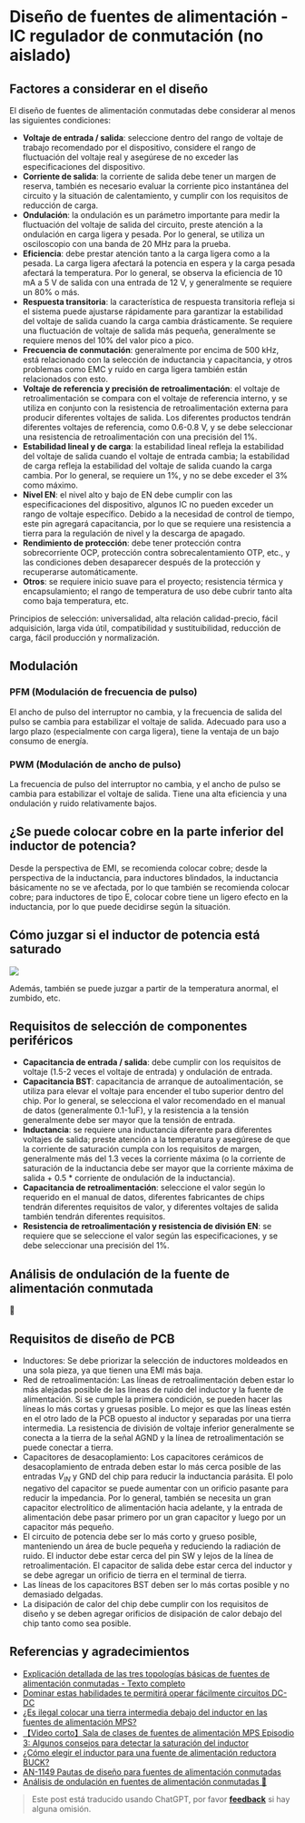 # Diseño de fuentes de alimentación - IC regulador de conmutación (no aislado)

## Factores a considerar en el diseño

El diseño de fuentes de alimentación conmutadas debe considerar al menos las siguientes condiciones:

- **Voltaje de entrada / salida**: seleccione dentro del rango de voltaje de trabajo recomendado por el dispositivo, considere el rango de fluctuación del voltaje real y asegúrese de no exceder las especificaciones del dispositivo.
- **Corriente de salida**: la corriente de salida debe tener un margen de reserva, también es necesario evaluar la corriente pico instantánea del circuito y la situación de calentamiento, y cumplir con los requisitos de reducción de carga.
- **Ondulación**: la ondulación es un parámetro importante para medir la fluctuación del voltaje de salida del circuito, preste atención a la ondulación en carga ligera y pesada. Por lo general, se utiliza un osciloscopio con una banda de 20 MHz para la prueba.
- **Eficiencia**: debe prestar atención tanto a la carga ligera como a la pesada. La carga ligera afectará la potencia en espera y la carga pesada afectará la temperatura. Por lo general, se observa la eficiencia de 10 mA a 5 V de salida con una entrada de 12 V, y generalmente se requiere un 80% o más.
- **Respuesta transitoria**: la característica de respuesta transitoria refleja si el sistema puede ajustarse rápidamente para garantizar la estabilidad del voltaje de salida cuando la carga cambia drásticamente. Se requiere una fluctuación de voltaje de salida más pequeña, generalmente se requiere menos del 10% del valor pico a pico.
- **Frecuencia de conmutación**: generalmente por encima de 500 kHz, está relacionado con la selección de inductancia y capacitancia, y otros problemas como EMC y ruido en carga ligera también están relacionados con esto.
- **Voltaje de referencia y precisión de retroalimentación**: el voltaje de retroalimentación se compara con el voltaje de referencia interno, y se utiliza en conjunto con la resistencia de retroalimentación externa para producir diferentes voltajes de salida. Los diferentes productos tendrán diferentes voltajes de referencia, como 0.6-0.8 V, y se debe seleccionar una resistencia de retroalimentación con una precisión del 1%.
- **Estabilidad lineal y de carga**: la estabilidad lineal refleja la estabilidad del voltaje de salida cuando el voltaje de entrada cambia; la estabilidad de carga refleja la estabilidad del voltaje de salida cuando la carga cambia. Por lo general, se requiere un 1%, y no se debe exceder el 3% como máximo.
- **Nivel EN**: el nivel alto y bajo de EN debe cumplir con las especificaciones del dispositivo, algunos IC no pueden exceder un rango de voltaje específico. Debido a la necesidad de control de tiempo, este pin agregará capacitancia, por lo que se requiere una resistencia a tierra para la regulación de nivel y la descarga de apagado.
- **Rendimiento de protección**: debe tener protección contra sobrecorriente OCP, protección contra sobrecalentamiento OTP, etc., y las condiciones deben desaparecer después de la protección y recuperarse automáticamente.
- **Otros**: se requiere inicio suave para el proyecto; resistencia térmica y encapsulamiento; el rango de temperatura de uso debe cubrir tanto alta como baja temperatura, etc.

Principios de selección: universalidad, alta relación calidad-precio, fácil adquisición, larga vida útil, compatibilidad y sustituibilidad, reducción de carga, fácil producción y normalización.

## Modulación

### PFM (Modulación de frecuencia de pulso)

El ancho de pulso del interruptor no cambia, y la frecuencia de salida del pulso se cambia para estabilizar el voltaje de salida. Adecuado para uso a largo plazo (especialmente con carga ligera), tiene la ventaja de un bajo consumo de energía.

### PWM (Modulación de ancho de pulso)

La frecuencia de pulso del interruptor no cambia, y el ancho de pulso se cambia para estabilizar el voltaje de salida. Tiene una alta eficiencia y una ondulación y ruido relativamente bajos.

## ¿Se puede colocar cobre en la parte inferior del inductor de potencia?

Desde la perspectiva de EMI, se recomienda colocar cobre; desde la perspectiva de la inductancia, para inductores blindados, la inductancia básicamente no se ve afectada, por lo que también se recomienda colocar cobre; para inductores de tipo E, colocar cobre tiene un ligero efecto en la inductancia, por lo que puede decidirse según la situación.

## Cómo juzgar si el inductor de potencia está saturado

![](https://wiki-media-1253965369.cos.ap-guangzhou.myqcloud.com/img/20210723133831.png)

Además, también se puede juzgar a partir de la temperatura anormal, el zumbido, etc.

## Requisitos de selección de componentes periféricos

- **Capacitancia de entrada / salida**: debe cumplir con los requisitos de voltaje (1.5-2 veces el voltaje de entrada) y ondulación de entrada.
- **Capacitancia BST**: capacitancia de arranque de autoalimentación, se utiliza para elevar el voltaje para encender el tubo superior dentro del chip. Por lo general, se selecciona el valor recomendado en el manual de datos (generalmente 0.1-1uF), y la resistencia a la tensión generalmente debe ser mayor que la tensión de entrada.
- **Inductancia**: se requiere una inductancia diferente para diferentes voltajes de salida; preste atención a la temperatura y asegúrese de que la corriente de saturación cumpla con los requisitos de margen, generalmente más del 1.3 veces la corriente máxima (o la corriente de saturación de la inductancia debe ser mayor que la corriente máxima de salida + 0.5 * corriente de ondulación de la inductancia).
- **Capacitancia de retroalimentación**: seleccione el valor según lo requerido en el manual de datos, diferentes fabricantes de chips tendrán diferentes requisitos de valor, y diferentes voltajes de salida también tendrán diferentes requisitos.
- **Resistencia de retroalimentación y resistencia de división EN**: se requiere que se seleccione el valor según las especificaciones, y se debe seleccionar una precisión del 1%.

## Análisis de ondulación de la fuente de alimentación conmutada

🚧

## Requisitos de diseño de PCB



- Inductores: Se debe priorizar la selección de inductores moldeados en una sola pieza, ya que tienen una EMI más baja.
- Red de retroalimentación: Las líneas de retroalimentación deben estar lo más alejadas posible de las líneas de ruido del inductor y la fuente de alimentación. Si se cumple la primera condición, se pueden hacer las líneas lo más cortas y gruesas posible. Lo mejor es que las líneas estén en el otro lado de la PCB opuesto al inductor y separadas por una tierra intermedia. La resistencia de división de voltaje inferior generalmente se conecta a la tierra de la señal AGND y la línea de retroalimentación se puede conectar a tierra.
- Capacitores de desacoplamiento: Los capacitores cerámicos de desacoplamiento de entrada deben estar lo más cerca posible de las entradas $V_{IN}$ y GND del chip para reducir la inductancia parásita. El polo negativo del capacitor se puede aumentar con un orificio pasante para reducir la impedancia. Por lo general, también se necesita un gran capacitor electrolítico de alimentación hacia adelante, y la entrada de alimentación debe pasar primero por un gran capacitor y luego por un capacitor más pequeño.
- El circuito de potencia debe ser lo más corto y grueso posible, manteniendo un área de bucle pequeña y reduciendo la radiación de ruido. El inductor debe estar cerca del pin SW y lejos de la línea de retroalimentación. El capacitor de salida debe estar cerca del inductor y se debe agregar un orificio de tierra en el terminal de tierra.
- Las líneas de los capacitores BST deben ser lo más cortas posible y no demasiado delgadas.
- La disipación de calor del chip debe cumplir con los requisitos de diseño y se deben agregar orificios de disipación de calor debajo del chip tanto como sea posible.

## Referencias y agradecimientos

- [Explicación detallada de las tres topologías básicas de fuentes de alimentación conmutadas - Texto completo](http://www.elecfans.com/article/83/116/2016/20160307404422_a.html)
- [Dominar estas habilidades te permitirá operar fácilmente circuitos DC-DC](https://mp.weixin.qq.com/s/fqTPyfAKdTlbRxy0-ho9gA)
- [¿Es ilegal colocar una tierra intermedia debajo del inductor en las fuentes de alimentación MPS?](https://mp.weixin.qq.com/s/CgR2jUgujLy3nqwU52rW2Q)
- [【Video corto】Sala de clases de fuentes de alimentación MPS Episodio 3: Algunos consejos para detectar la saturación del inductor](https://mp.weixin.qq.com/s?__biz=MzIwMTE4MzQwMw==&mid=2884003106&idx=1&sn=41c7eef3377037a1a1d21179447d0df1&scene=19#wechat_redirect)
- [¿Cómo elegir el inductor para una fuente de alimentación reductora BUCK?](https://mp.weixin.qq.com/s/tTSoUaeaVQI4TM6ruKpeKw)
- [AN-1149 Pautas de diseño para fuentes de alimentación conmutadas](https://www.ti.com/lit/an/snva021c/snva021c.pdf?ts=1641814411004)
- [Análisis de ondulación en fuentes de alimentación conmutadas 🚧](http://www.oliverkung.top/%e5%bc%80%e5%85%b3%e7%94%b5%e6%ba%90%e7%ba%b9%e6%b3%a2%e5%88%86%e6%9e%90/)

> Este post está traducido usando ChatGPT, por favor [**feedback**](https://github.com/linyuxuanlin/Wiki_MkDocs/issues/new) si hay alguna omisión.
